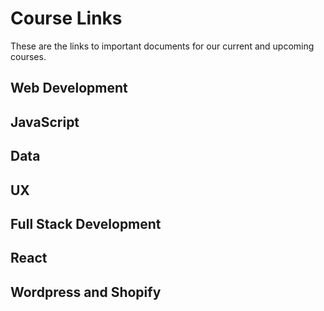 # Course Links
These are the links to important documents for our current and upcoming courses.

## Web Development

## JavaScript

## Data

## UX

## Full Stack Development

## React

## Wordpress and Shopify
